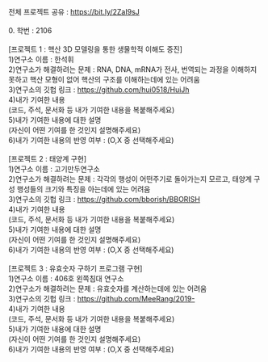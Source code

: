 전체 프로젝트 공유 : https://bit.ly/2ZaI9sJ<br>
<br>
0. 학번 : 2106<br>
<br>
[프로젝트 1 : 핵산 3D 모델링을 통한 생물학적 이해도 증진]<br>
1)연구소 이름 : 한석휘<br>
2)연구소가 해결하려는 문제 : RNA, DNA, mRNA가 전사, 번역되는 과정을 이해하지 못하고 핵산 모형이 없어 핵산의 구조를 이해하는데에 있는 어려움<br>
3)연구소의 깃헙 링크 : https://github.com/hui0518/HuiJh<br>
4)내가 기여한 내용<br>
(코드, 주석, 문서화 등 내가 기여한 내용을 복붙해주세요)<br>
5)내가 기여한 내용에 대한 설명<br>
(자신이 어떤 기여를 한 것인지 설명해주세요)<br>
6)내가 기여한 내용의 반영 여부 : (O,X 중 선택해주세요)<br>
<br>
[프로젝트 2 : 태양계 구현]<br>
1)연구소 이름 : 고기만두연구소<br>
2)연구소가 해결하려는 문제 : 각각의 행성이 어떤주기로 돌아가는지 모르고, 태양계 구성 행성들의 크기와 특징을 아는데에 있는 어려움<br>
3)연구소의 깃헙 링크 : https://github.com/bborish/BBORISH<br>
4)내가 기여한 내용<br>
(코드, 주석, 문서화 등 내가 기여한 내용을 복붙해주세요)<br>
5)내가 기여한 내용에 대한 설명<br>
(자신이 어떤 기여를 한 것인지 설명해주세요)<br>
6)내가 기여한 내용의 반영 여부 : (O,X 중 선택해주세요)<br>
<br>
[프로젝트 3 : 유효숫자 구하기 프로그램 구현]<br>
1)연구소 이름 : 406호 왼쪽침대 연구소<br>
2)연구소가 해결하려는 문제 : 유효숫자를 계산하는데에 있는 어려움<br>
3)연구소의 깃헙 링크 : https://github.com/MeeRang/2019-<br>
4)내가 기여한 내용<br>
(코드, 주석, 문서화 등 내가 기여한 내용을 복붙해주세요)<br>
5)내가 기여한 내용에 대한 설명<br>
(자신이 어떤 기여를 한 것인지 설명해주세요)<br>
6)내가 기여한 내용의 반영 여부 : (O,X 중 선택해주세요)<br>

